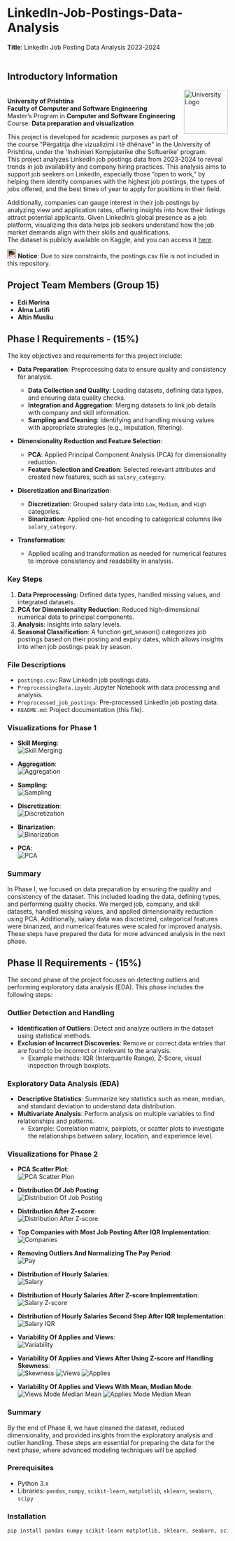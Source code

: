 # LinkedIn-Job-Postings-Data-Analysis
**Title**: LinkedIn Job Posting Data Analysis 2023-2024<br><br>

## Introductory Information
<img src="images/logo.png" alt="University Logo" width="100" align="right"><br>
**University of Prishtina**<br>
**Faculty of Computer and Software Engineering**<br> 
Master’s Program in **Computer and Software Engineering**                                            
Course: **Data preparation and visualization**



This project is developed for academic purposes as part of the course "Përgatitja dhe vizualizimi i të dhënave"  in the University of Prishtina, under the 'Inxhinieri Kompjuterike dhe Softuerike' program.<br>
This project analyzes LinkedIn job postings data from 2023-2024 to reveal trends in job availability and company hiring practices. This analysis aims to support job seekers on LinkedIn, especially those “open to work,” by helping them identify companies with the highest job postings, the types of jobs offered, and the best times of year to apply for positions in their field.

Additionally, companies can gauge interest in their job postings by analyzing view and application rates, offering insights into how their listings attract potential applicants. Given LinkedIn’s global presence as a job platform, visualizing this data helps job seekers understand how the job market demands align with their skills and qualifications.<br>
The dataset is publicly available on Kaggle, and you can access it [here](https://www.kaggle.com/datasets/arshkon/linkedin-job-postings).


<img src="https://raw.githubusercontent.com/FortAwesome/Font-Awesome/6.x/svgs/solid/cloud.svg" width="20" height="20" style="filter: invert(1) brightness(2);"> <strong>Notice</strong>: Due to size constraints, the postings.csv file is not included in this repository.

## Project Team Members (Group 15)
- **Edi Morina**
- **Alma Latifi**
- **Altin Musliu**


## Phase I Requirements - (15%)

The key objectives and requirements for this project include:

- **Data Preparation**: Preprocessing data to ensure quality and consistency for analysis.
  - **Data Collection and Quality**: Loading datasets, defining data types, and ensuring data quality checks.
  - **Integration and Aggregation**: Merging datasets to link job details with company and skill information.
  - **Sampling and Cleaning**: Identifying and handling missing values with appropriate strategies (e.g., imputation, filtering).
  
- **Dimensionality Reduction and Feature Selection**:
  - **PCA**: Applied Principal Component Analysis (PCA) for dimensionality reduction.
  - **Feature Selection and Creation**: Selected relevant attributes and created new features, such as `salary_category`.

- **Discretization and Binarization**:
  - **Discretization**: Grouped salary data into `Low`, `Medium`, and `High` categories.
  - **Binarization**: Applied one-hot encoding to categorical columns like `salary_category`.

- **Transformation**:
  - Applied scaling and transformation as needed for numerical features to improve consistency and readability in analysis.

### Key Steps

1. **Data Preprocessing**: Defined data types, handled missing values, and integrated datasets.
2. **PCA for Dimensionality Reduction**: Reduced high-dimensional numerical data to principal components.
3. **Analysis**: Insights into salary levels.
4. **Seasonal Classification**: A function get_season() categorizes job postings based on their posting and expiry dates, which allows insights into when job postings peak by season.

### File Descriptions

- `postings.csv`: Raw LinkedIn job postings data.
- `PreprocessingData.ipynb`: Jupyter Notebook with data processing and analysis.
- `Preprocessed_job_postings`: Pre-processed LinkedIn job posting data.
- `README.md`: Project documentation (this file).

### Visualizations for Phase 1

- **Skill Merging**:  
  ![Skill Merging](images/skill_merging.png)  
  

- **Aggregation**:  
  ![Aggregation](images/aggregation.png)  
  

- **Sampling**:  
  ![Sampling](images/sampling.png)  
  

- **Discretization**:  
  ![Discretization](images/discretization.png)  
  

- **Binarization**:  
  ![Binarization](images/binarization.png)  
  

- **PCA**:  
  ![PCA](images/pca.png)

### Summary

In Phase I, we focused on data preparation by ensuring the quality and consistency of the dataset. This included loading the data, defining types, and performing quality checks. We merged job, company, and skill datasets, handled missing values, and applied dimensionality reduction using PCA. Additionally, salary data was discretized, categorical features were binarized, and numerical features were scaled for improved analysis. These steps have prepared the data for more advanced analysis in the next phase.



## Phase II Requirements - (15%)

The second phase of the project focuses on detecting outliers and performing exploratory data analysis (EDA). This phase includes the following steps:

### **Outlier Detection and Handling**
- **Identification of Outliers**: Detect and analyze outliers in the dataset using statistical methods.
- **Exclusion of Incorrect Discoveries**: Remove or correct data entries that are found to be incorrect or irrelevant to the analysis.
  - Example methods: IQR (Interquartile Range), Z-Score, visual inspection through boxplots.

### **Exploratory Data Analysis (EDA)**
- **Descriptive Statistics**: Summarize key statistics such as mean, median, and standard deviation to understand data distribution.
- **Multivariate Analysis**: Perform analysis on multiple variables to find relationships and patterns.
  - Example: Correlation matrix, pairplots, or scatter plots to investigate the relationships between salary, location, and experience level.

### **Visualizations for Phase 2**

- **PCA Scatter Plot**:  
  ![PCA Scatter Plon](images/pca_scatter.png)
  
  
- **Distribution Of Job Posting**:  
  ![Distribution Of Job Posting](images/distribution.png)  


- **Distribution After Z-score**:  
  ![Distribution After Z-score](images/z-distribution.png)

  
- **Top Companies with Most Job Posting After IQR Implementation**:  
  ![Companies](images/companis.png)


- **Removing Outliers And Normalizing The Pay Period**:  
  ![Pay](images/pay_table.png)


- **Distribution of Hourly Salaries**:  
  ![Salary](images/salary.png)


- **Distribution of Hourly Salaries After Z-score Implementation**:  
  ![Salary Z-score](images/salary_zscore.png)


- **Distribution of Hourly Salaries Second Step After IQR Implementation**:  
  ![Salary IQR](images/salary_iqr.png)

- **Variability Of Applies and Views**:  
  ![Variability](images/variablity.png)

- **Variability Of Applies and Views After Using Z-score anf Handling Skewness**:  
  ![Skewness](images/skewness.png)
  ![Views](images/views.png) 
  ![Applies](images/applies.png)


- **Variability Of Applies and Views With Mean, Median Mode**:
  ![Views Mode Median Mean](images/views_mode.png) 
  ![Applies Mode Median Mean](images/applies_mode.png)

### Summary

By the end of Phase II, we have cleaned the dataset, reduced dimensionality, and provided insights from the exploratory analysis and outlier handling. These steps are essential for preparing the data for the next phase, where advanced modeling techniques will be applied.




### Prerequisites

- Python 3.x
- Libraries: `pandas`, `numpy`, `scikit-learn`, `matplotlib`, `sklearn`, `seaborn`, `scipy`

### Installation

```bash
pip install pandas numpy scikit-learn matplotlib, sklearn, seaborn, scipy